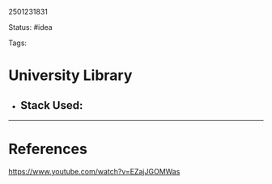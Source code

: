 2501231831

Status: #idea

Tags: 

# University Library

- Stack Used:
	- 


---
# References
https://www.youtube.com/watch?v=EZajJGOMWas